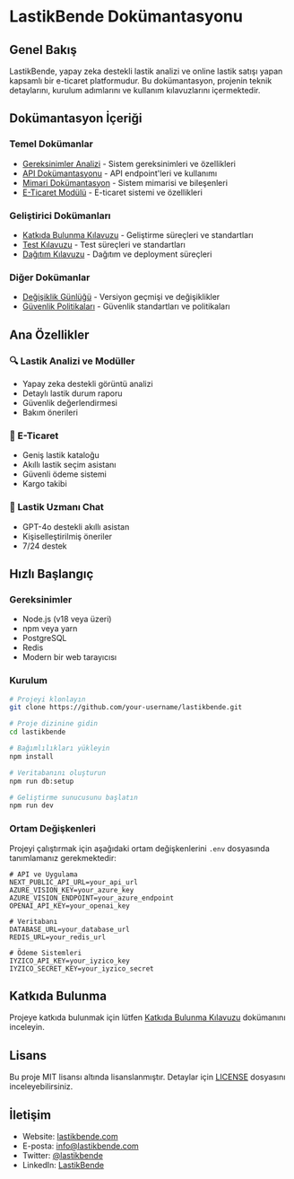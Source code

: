 # LastikBende Dokümantasyonu

## Genel Bakış
LastikBende, yapay zeka destekli lastik analizi ve online lastik satışı yapan kapsamlı bir e-ticaret platformudur. Bu dokümantasyon, projenin teknik detaylarını, kurulum adımlarını ve kullanım kılavuzlarını içermektedir.

## Dokümantasyon İçeriği

### Temel Dokümanlar
- [Gereksinimler Analizi](./REQUIREMENTS.md) - Sistem gereksinimleri ve özellikleri
- [API Dokümantasyonu](./API.md) - API endpoint'leri ve kullanımı
- [Mimari Dokümantasyon](./ARCHITECTURE.md) - Sistem mimarisi ve bileşenleri
- [E-Ticaret Modülü](./ECOMMERCE.md) - E-ticaret sistemi ve özellikleri

### Geliştirici Dokümanları
- [Katkıda Bulunma Kılavuzu](./CONTRIBUTING.md) - Geliştirme süreçleri ve standartları
- [Test Kılavuzu](./TESTING.md) - Test süreçleri ve standartları
- [Dağıtım Kılavuzu](./DEPLOYMENT.md) - Dağıtım ve deployment süreçleri

### Diğer Dokümanlar
- [Değişiklik Günlüğü](./CHANGELOG.md) - Versiyon geçmişi ve değişiklikler
- [Güvenlik Politikaları](./SECURITY.md) - Güvenlik standartları ve politikaları

## Ana Özellikler

### 🔍 Lastik Analizi ve Modüller
- Yapay zeka destekli görüntü analizi
- Detaylı lastik durum raporu
- Güvenlik değerlendirmesi
- Bakım önerileri

### 🛒 E-Ticaret
- Geniş lastik kataloğu
- Akıllı lastik seçim asistanı
- Güvenli ödeme sistemi
- Kargo takibi

### 💬 Lastik Uzmanı Chat
- GPT-4o destekli akıllı asistan
- Kişiselleştirilmiş öneriler
- 7/24 destek

## Hızlı Başlangıç

### Gereksinimler
- Node.js (v18 veya üzeri)
- npm veya yarn
- PostgreSQL
- Redis
- Modern bir web tarayıcısı

### Kurulum
```bash
# Projeyi klonlayın
git clone https://github.com/your-username/lastikbende.git

# Proje dizinine gidin
cd lastikbende

# Bağımlılıkları yükleyin
npm install

# Veritabanını oluşturun
npm run db:setup

# Geliştirme sunucusunu başlatın
npm run dev
```

### Ortam Değişkenleri
Projeyi çalıştırmak için aşağıdaki ortam değişkenlerini `.env` dosyasında tanımlamanız gerekmektedir:

```env
# API ve Uygulama
NEXT_PUBLIC_API_URL=your_api_url
AZURE_VISION_KEY=your_azure_key
AZURE_VISION_ENDPOINT=your_azure_endpoint
OPENAI_API_KEY=your_openai_key

# Veritabanı
DATABASE_URL=your_database_url
REDIS_URL=your_redis_url

# Ödeme Sistemleri
IYZICO_API_KEY=your_iyzico_key
IYZICO_SECRET_KEY=your_iyzico_secret
```

## Katkıda Bulunma
Projeye katkıda bulunmak için lütfen [Katkıda Bulunma Kılavuzu](./CONTRIBUTING.md) dokümanını inceleyin.

## Lisans
Bu proje MIT lisansı altında lisanslanmıştır. Detaylar için [LICENSE](../LICENSE) dosyasını inceleyebilirsiniz.

## İletişim
- Website: [lastikbende.com](https://lastikbende.com)
- E-posta: info@lastikbende.com
- Twitter: [@lastikbende](https://twitter.com/lastikbende)
- LinkedIn: [LastikBende](https://linkedin.com/company/lastikbende) 